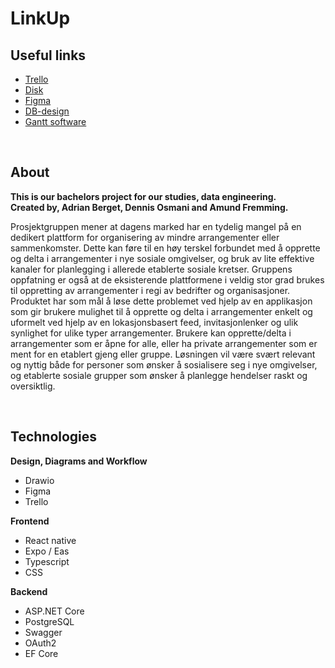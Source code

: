# LinkUp

## Useful links

- [Trello](https://trello.com/w/delta95287504)
- [Disk](https://drive.google.com/drive/folders/1iBA_mNMKXl7CM43WdnzgfXNUsXULz8H9)
- [Figma](https://www.figma.com/file/K577g0R4QMQ0e9t37uvn2q/Link-Up?type=design&node-id=0-1&mode=design&t=J3F0r3hY4Ii7a1CK-0)
- [DB-design](https://dbdiagram.io/d/659feb62ac844320aeb7d308)
- [Gantt software](https://www.onlinegantt.com/#/gantt)

<br />

## About

**This is our bachelors project for our studies, data engineering.**
</br>
**Created by, Adrian Berget, Dennis Osmani and Amund Fremming.**

Prosjektgruppen mener at dagens marked har en tydelig mangel på en dedikert plattform for organisering av mindre arrangementer eller sammenkomster. Dette kan føre til en høy terskel forbundet med å opprette og delta i arrangementer i nye sosiale omgivelser, og bruk av lite effektive kanaler for planlegging i allerede etablerte sosiale kretser. Gruppens oppfatning er også at de eksisterende plattformene i veldig stor grad brukes til oppretting av arrangementer i regi av bedrifter og organisasjoner.
</br>
Produktet har som mål å løse dette problemet ved hjelp av en applikasjon som gir brukere mulighet til å opprette og delta i arrangementer enkelt og uformelt ved hjelp av en lokasjonsbasert feed, invitasjonlenker og ulik synlighet for ulike typer arrangementer. Brukere kan opprette/delta i arrangementer som er åpne for alle, eller ha private arrangementer som er ment for en etablert gjeng eller gruppe. Løsningen vil være svært relevant og nyttig både for personer som ønsker å sosialisere seg i nye omgivelser, og etablerte sosiale grupper som ønsker å planlegge hendelser raskt og oversiktlig.

<br />

## Technologies

**Design, Diagrams and Workflow**

- Drawio
- Figma
- Trello

**Frontend**

- React native
- Expo / Eas
- Typescript
- CSS

**Backend**

- ASP.NET Core
- PostgreSQL
- Swagger
- OAuth2
- EF Core
